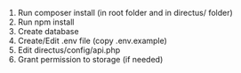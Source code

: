 1. Run composer install (in root folder and in directus/ folder)
2. Run npm install
3. Create database
4. Create/Edit .env file (copy .env.example)
5. Edit directus/config/api.php
5. Grant permission to storage (if needed)